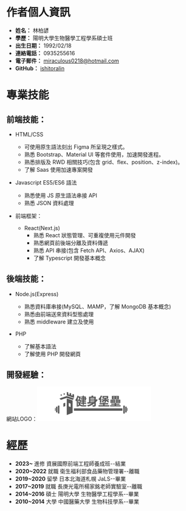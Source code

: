 # 作者個人資訊

- **姓名：** 林柏諺
- **學歷：** 陽明大學生物醫學工程學系碩士班
- **出生日期：** 1992/02/18
- **連絡電話：** 0935255616
- **電子郵件：** miraculous0218@hotmail.com
- **GitHub：** [ishitoralin](https://github.com/ishitoralin)

# 專業技能

## 前端技能：

- HTML/CSS

  - 可使用原生語法刻出 Figma 所呈現之樣式。
  - 熟悉 Bootstrap、Material UI 等套件使用，加速開發進程。
  - 熟悉排版及 RWD 相關技巧(包含 grid、flex、position、z-index)。
  - 了解 Saas 使用加速專案開發

- Javascript ES5/ES6 語法

  - 熟悉使用 JS 原生語法串接 API
  - 熟悉 JSON 資料處理

- 前端框架：
  - React(Next.js)
    - 熟悉 React 狀態管理、可重複使用元件開發
    - 熟悉網頁前後端分離及資料傳遞
    - 熟悉 API 串接(包含 Fetch API、Axios、AJAX)
    - 了解 Typescript 開發基本概念

## 後端技能：

- Node.js(Express)

  - 熟悉資料庫串接(MySQL、MAMP，了解 MongoDB 基本概念)
  - 熟悉由前端送來資料型態處理
  - 熟悉 middleware 建立及使用

- PHP
  - 了解基本語法
  - 了解使用 PHP 開發網頁

## 開發經驗：

網站LOGO：<img src="fortress-imagine.png" alt="圖片描述" width="300" height="90">

# 經歷

- **2023~** 進修 資展國際前端工程師養成班--結業
- **2020~2022** 就職 衛生福利部食品藥物管理署--離職
- **2019~2020** 留學 日本北海道札幌 JaLS--畢業
- **2017~2019** 就職 長庚光電所楊家銘老師實驗室--離職
- **2014~2016** 碩士 陽明大學 生物醫學工程學系--畢業
- **2010~2014** 大學 中國醫藥大學 生物科技學系--畢業
